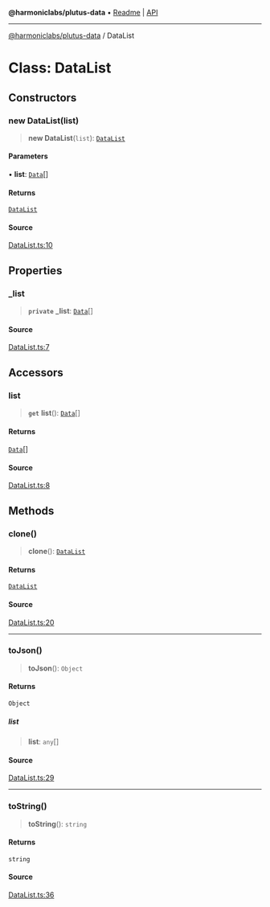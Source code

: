 **@harmoniclabs/plutus-data** • [Readme](../README.md) \| [API](../globals)

***

[@harmoniclabs/plutus-data](../README.md) / DataList

# Class: DataList

## Constructors

### new DataList(list)

> **new DataList**(`list`): [`DataList`](DataList)

#### Parameters

• **list**: [`Data`](../type-aliases/Data)[]

#### Returns

[`DataList`](DataList)

#### Source

[DataList.ts:10](https://github.com/HarmonicLabs/plutus-data/blob/911664c/src/DataList.ts#L10)

## Properties

### \_list

> **`private`** **\_list**: [`Data`](../type-aliases/Data)[]

#### Source

[DataList.ts:7](https://github.com/HarmonicLabs/plutus-data/blob/911664c/src/DataList.ts#L7)

## Accessors

### list

> **`get`** **list**(): [`Data`](../type-aliases/Data)[]

#### Returns

[`Data`](../type-aliases/Data)[]

#### Source

[DataList.ts:8](https://github.com/HarmonicLabs/plutus-data/blob/911664c/src/DataList.ts#L8)

## Methods

### clone()

> **clone**(): [`DataList`](DataList)

#### Returns

[`DataList`](DataList)

#### Source

[DataList.ts:20](https://github.com/HarmonicLabs/plutus-data/blob/911664c/src/DataList.ts#L20)

***

### toJson()

> **toJson**(): `Object`

#### Returns

`Object`

##### list

> **list**: `any`[]

#### Source

[DataList.ts:29](https://github.com/HarmonicLabs/plutus-data/blob/911664c/src/DataList.ts#L29)

***

### toString()

> **toString**(): `string`

#### Returns

`string`

#### Source

[DataList.ts:36](https://github.com/HarmonicLabs/plutus-data/blob/911664c/src/DataList.ts#L36)
